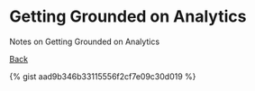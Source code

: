 # Getting Grounded on Analytics

Notes on Getting Grounded on Analytics   

[Back](readme.md)

{% gist aad9b346b33115556f2cf7e09c30d019 %}
